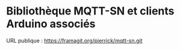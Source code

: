Bibliothèque MQTT-SN et clients Arduino associés
=====================

URL publique : https://framagit.org/pierrick/mqtt-sn.git

